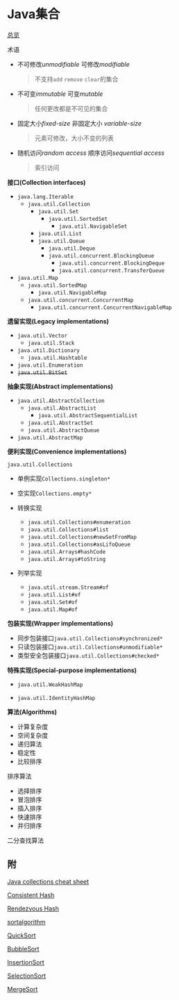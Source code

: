 # Java集合

[总览](https://docs.oracle.com/en/java/javase/11/docs/api/java.base/java/util/doc-files/coll-index.html)

术语

- 不可修改*unmodifiable* 可修改*modifiable*

  > 不支持`add` `remove` `clear`的集合

- 不可变*immutable* 可变*mutable*

  > 任何更改都是不可见的集合

- 固定大小*fixed-size* 非固定大小 *variable-size*

  >元素可修改，大小不变的列表

- 随机访问*random access*  顺序访问*sequential access* 

  > 索引访问

**接口(Collection interfaces)**

- `java.lang.Iterable`
  - `java.util.Collection`
    - `java.util.Set`
      - `java.util.SortedSet`
        - `java.util.NavigableSet`
    - `java.util.List`
    - `java.util.Queue`
      - `java.util.Deque`
      - `java.util.concurrent.BlockingQueue`
        - `java.util.concurrent.BlockingDeque`
        - `java.util.concurrent.TransferQueue`
- `java.util.Map`
  - `java.util.SortedMap`
    - `java.util.NavigableMap`
  - `java.util.concurrent.ConcurrentMap`
    - `java.util.concurrent.ConcurrentNavigableMap`



**遗留实现(Legacy implementations)**

- `java.util.Vector`
  - `java.util.Stack`
- `java.util.Dictionary`
  - `java.util.Hashtable`
- `java.util.Enumeration`
- ~~`java.util.BitSet`~~



**抽象实现(Abstract implementations)**

- `java.util.AbstractCollection`
  - `java.util.AbstractList`
    - `java.util.AbstractSequentialList`
  - `java.util.AbstractSet`
  - `java.util.AbstractQueue`
- `java.util.AbstractMap`



**便利实现(Convenience implementations)**

`java.util.Collections`

- 单例实现`Collections.singleton*`

- 空实现`Collections.empty*`

- 转换实现

  - `java.util.Collections#enumeration`
  - `java.util.Collections#list`
  - `java.util.Collections#newSetFromMap`
  - `java.util.Collections#asLifoQueue`
  - `java.util.Arrays#hashCode`
  - `java.util.Arrays#toString`

- 列举实现

  - `java.util.stream.Stream#of`
  - `java.util.List#of`
  - `java.util.Set#of`
  - `java.util.Map#of`

  

**包装实现(Wrapper implementations)**

- 同步包装接口`java.util.Collections#synchronized*`
- 只读包装接口`java.util.Collections#unmodifiable*`
- 类型安全包装接口`java.util.Collections#checked*`



**特殊实现(Special-purpose implementations)**

- `java.util.WeakHashMap`

- `java.util.IdentityHashMap`



**算法(Algorithms)**

- 计算复杂度
- 空间复杂度
- 递归算法
- 稳定性
- 比较排序

排序算法

- 选择排序
- 冒泡排序
- 插入排序
- 快速排序
- 并归排序

二分查找算法

## 附

[Java collections cheat sheet](https://cn.bing.com/search?q=java%20collections%20cheat%20sheet&qs=ds&form=QBRE)

[Consistent Hash](https://en.wikipedia.org/wiki/Consistent_hashing)

[Rendezvous Hash](https://en.wikipedia.org/wiki/Rendezvous_hashing)

[sortalgorithm](https://en.wikipedia.org/wiki/Sorting_algorithm)

[QuickSort](https://en.wikipedia.org/wiki/Quicksort)

[BubbleSort](https://en.wikipedia.org/wiki/Bubble_sort)

[InsertionSort](https://en.wikipedia.org/wiki/Insertion_sort)

[SelectionSort](https://en.wikipedia.org/wiki/Selection_sort)

[MergeSort](https://en.wikipedia.org/wiki/Merge_sort)

